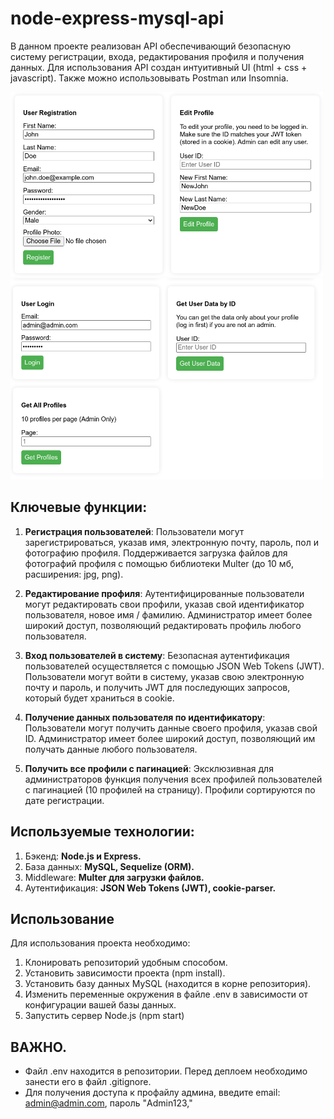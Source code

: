 # node-express-mysql-api

В данном проекте реализован API обеспечивающий безопасную систему регистрации, входа, редактирования профиля и получения данных. Для использования API создан интуитивный UI (html + css + javascript). Также можно использовывать Postman или Insomnia.

<img src="1.png" width="500">
<img src="2.png" width="500">

## Ключевые функции:

1.  **Регистрация пользователей**:
    Пользователи могут зарегистрироваться, указав имя, электронную почту, пароль, пол и фотографию профиля.
    Поддерживается загрузка файлов для фотографий профиля с помощью библиотеки Multer (до 10 мб, расширения: jpg, png).

2.  **Редактирование профиля**:
    Аутентифицированные пользователи могут редактировать свои профили, указав свой идентификатор пользователя, новое имя / фамилию.
    Администратор имеет более широкий доступ, позволяющий редактировать профиль любого пользователя.

3.  **Вход пользователей в систему**:
    Безопасная аутентификация пользователей осуществляется с помощью JSON Web Tokens (JWT).
    Пользователи могут войти в систему, указав свою электронную почту и пароль, и получить JWT для последующих запросов, который будет храниться в cookie.

4.  **Получение данных пользователя по идентификатору**:
    Пользователи могут получить данные своего профиля, указав свой ID.
    Администратор имеет более широкий доступ, позволяющий им получать данные любого пользователя.

5.  **Получить все профили с пагинацией**:
    Эксклюзивная для администраторов функция получения всех профилей пользователей с пагинацией (10 профилей на страницу).
    Профили сортируются по дате регистрации.

## Используемые технологии:

1. Бэкенд: **Node.js и Express.**
2. База данных: **MySQL, Sequelize (ORM).**
3. Middleware: **Multer для загрузки файлов.**
4. Аутентификация: **JSON Web Tokens (JWT), cookie-parser.**

## Использование

Для использования проекта необходимо:

1. Клонировать репозиторий удобным способом.
2. Установить зависимости проекта (npm install).
3. Установить базу данных MySQL (находится в корне репозитория).
4. Изменить переменные окружения в файле .env в зависимости от конфигурации вашей базы данных.
5. Запустить сервер Node.js (npm start)

## ВАЖНО.

- Файл .env находится в репозитории. Перед деплоем необходимо занести его в файл .gitignore.
- Для получения доступа к профайлу админа, введите email: admin@admin.com, пароль "Admin123,"
